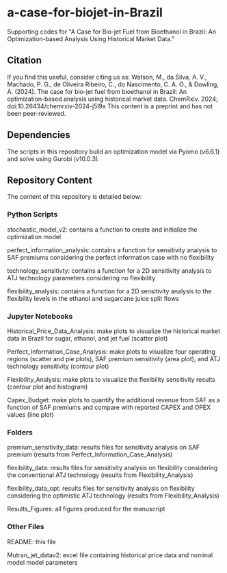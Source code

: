 # a-case-for-biojet-in-Brazil
Supporting codes for "A Case for Bio-jet Fuel from Bioethanol in Brazil: An Optimization-based Analysis Using Historical Market Data."

## Citation
If you find this useful, consider citing us as: Watson, M., da Silva, A. V., Machado, P. G., de Oliveira Ribeiro, C., do Nascimento, C. A. O., & Dowling, A. (2024). The case for bio-jet fuel from bioethanol in Brazil: An optimization-based analysis using historical market data. ChemRxiv. 2024; doi:10.26434/chemrxiv-2024-j5l9x This content is a preprint and has not been peer-reviewed.

## Dependencies
The scripts in this repository build an optimization model via Pyomo (v6.6.1) and solve using Gurobi (v10.0.3).

## Repository Content
The content of this repository is detailed below:
### Python Scripts
stochastic_model_v2: contains a function to create and initialize the optimization model

perfect_information_analysis: contains a function for sensitivity analysis to SAF premiums considering the perfect information case with no flexibility

technology_sensitivty: contains a function for a 2D sensitivity analysis to ATJ technology parameters considering no flexibility

flexibility_analysis: contains a function for a 2D sensitivity analysis to the flexibility levels in the ethanol and sugarcane juice split flows

### Jupyter Notebooks
Historical_Price_Data_Analysis: make plots to visualize the historical market data in Brazil for sugar, ethanol, and jet fuel (scatter plot)

Perfect_Information_Case_Analysis: make plots to visualize four operating regions (scatter and pie plots), SAF premium sensitivity (area plot), and ATJ technology sensitivity (contour plot)

Flexibility_Analysis: make plots to visualize the flexibility sensitivity results (contour plot and histogram)

Capex_Budget: make plots to quantify the additional revenue from SAF as a function of SAF premiums and compare with reported CAPEX and OPEX values (line plot)

### Folders
premium_sensitivity_data: results files for sensitivity analysis on SAF premium (results from Perfect_Information_Case_Analysis)

flexibility_data: results files for sensitivity analysis on flexibility considering the conventional ATJ technology (results from Flexibility_Analysis)

flexibility_data_opt: results files for sensitivity analysis on flexibility considering the optimistic ATJ technology (results from Flexibility_Analysis)

Results_Figures: all figures produced for the manuscript

### Other Files
README: this file

Mutran_jet_datav2: excel file containing historical price data and nominal model model parameters

